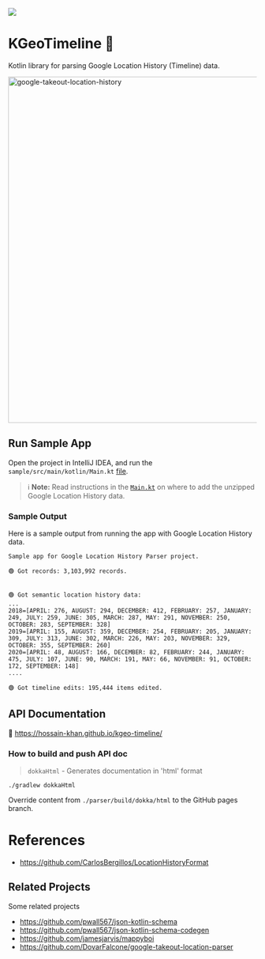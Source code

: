 [![](https://jitpack.io/v/hossain-khan/kgeo-timeline.svg)](https://jitpack.io/#hossain-khan/kgeo-timeline)

# KGeoTimeline 📍
Kotlin library for parsing Google Location History (Timeline) data.

<img width="700" alt="google-takeout-location-history" src="https://github.com/hossain-khan/google-location-history/assets/99822/64b6627e-bb9e-4c61-bc9a-f0885d0659f8">

## Run Sample App
Open the project in IntelliJ IDEA, and run the `sample/src/main/kotlin/Main.kt` [file](https://github.com/hossain-khan/kgeo-timeline/blob/main/sample/src/main/kotlin/Main.kt).

> ℹ️ **Note:** Read instructions in the [`Main.kt`](https://github.com/hossain-khan/kgeo-timeline/blob/main/sample/src/main/kotlin/Main.kt) on where to add the unzipped Google Location History data.

### Sample Output
Here is a sample output from running the app with Google Location History data.

```
Sample app for Google Location History Parser project.

🟢 Got records: 3,103,992 records.


🟢 Got semantic location history data:
...
2018=[APRIL: 276, AUGUST: 294, DECEMBER: 412, FEBRUARY: 257, JANUARY: 249, JULY: 259, JUNE: 305, MARCH: 287, MAY: 291, NOVEMBER: 250, OCTOBER: 283, SEPTEMBER: 328]
2019=[APRIL: 155, AUGUST: 359, DECEMBER: 254, FEBRUARY: 205, JANUARY: 309, JULY: 313, JUNE: 302, MARCH: 226, MAY: 203, NOVEMBER: 329, OCTOBER: 355, SEPTEMBER: 260]
2020=[APRIL: 48, AUGUST: 166, DECEMBER: 82, FEBRUARY: 244, JANUARY: 475, JULY: 107, JUNE: 90, MARCH: 191, MAY: 66, NOVEMBER: 91, OCTOBER: 172, SEPTEMBER: 148]
....

🟢 Got timeline edits: 195,444 items edited.
```

## API Documentation

📖 https://hossain-khan.github.io/kgeo-timeline/

### How to build and push API doc

> `dokkaHtml` - Generates documentation in 'html' format

```
./gradlew dokkaHtml
```

Override content from `./parser/build/dokka/html` to the GitHub pages branch.


# References

* https://github.com/CarlosBergillos/LocationHistoryFormat


## Related Projects
Some related projects

* https://github.com/pwall567/json-kotlin-schema
* https://github.com/pwall567/json-kotlin-schema-codegen
* https://github.com/jamesjarvis/mappyboi
* https://github.com/DovarFalcone/google-takeout-location-parser
